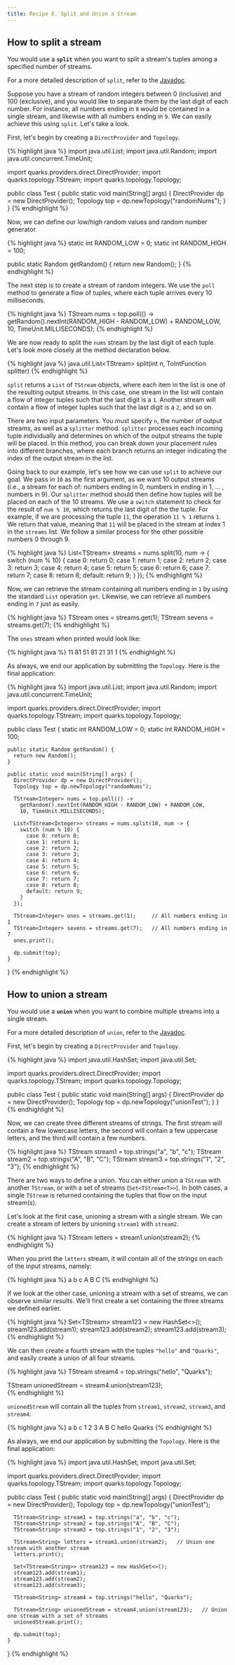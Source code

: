 ```yaml
---
title: Recipe 6. Split and Union a Stream
---
```

## How to split a stream

You would use a **`split`** when you want to split a stream's tuples among a specified number of streams.

For a more detailed description of `split`, refer to the [Javadoc](http://quarks-edge.github.io/quarks/docs/javadoc/quarks/topology/TStream.html#split-int-quarks.function.ToIntFunction-).

Suppose you have a stream of random integers between 0 (inclusive) and 100 (exclusive), and you would like to separate them by the last digit of each number. For instance, all numbers ending in `8` would be contained in a single stream, and likewise with all numbers ending in `9`. We can easily achieve this using `split`. Let's take a look.

First, let's begin by creating a `DirectProvider` and `Topology`.

{% highlight java %}
  import java.util.List;
  import java.util.Random;
  import java.util.concurrent.TimeUnit;

  import quarks.providers.direct.DirectProvider;
  import quarks.topology.TStream;
  import quarks.topology.Topology;

  public class Test {
    public static void main(String[] args) {
      DirectProvider dp = new DirectProvider();
      Topology top = dp.newTopology("randomNums");
    }
  }
{% endhighlight %}

Now, we can define our low/high random values and random number generator.

{% highlight java %}
  static int RANDOM_LOW = 0;
  static int RANDOM_HIGH = 100;
    
  public static Random getRandom() {
    return new Random();
  }
{% endhighlight %}

The next step is to create a stream of random integers. We use the `poll` method to generate a flow of tuples, where each tuple arrives every 10 milliseconds.

{% highlight java %}
  TStream<Integer> nums = top.poll(() -> 
    getRandom().nextInt(RANDOM_HIGH - RANDOM_LOW) + RANDOM_LOW, 10, TimeUnit.MILLISECONDS);
{% endhighlight %}

We are now ready to split the `nums` stream by the last digit of each tuple. Let's look more closely at the method declaration below.

{% highlight java %}
  java.util.List<TStream<T>> split(int n,
                                   ToIntFunction<T> splitter)
{% endhighlight %}

`split` returns a `List` of `TStream` objects, where each item in the list is one of the resulting output streams. In this case, one stream in the list will contain a flow of integer tuples such that the last digit is a `1`. Another stream will contain a flow of integer tuples such that the last digit is a `2`, and so on.

There are two input parameters. You must specify `n`, the number of output streams, as well as a `splitter` method. `splitter` processes each incoming tuple individually and determines on which of the output streams the tuple will be placed. In this method, you can break down your placement rules into different branches, where each branch returns an integer indicating the index of the output stream in the list.

Going back to our example, let's see how we can use `split` to achieve our goal. We pass in `10` as the first argument, as we want 10 output streams (i.e., a stream for each of: numbers ending in 0, numbers in ending in 1, ... , numbers in 9). Our `splitter` method should then define how tuples will be placed on each of the 10 streams. We use a `switch` statement to check for the result of `num % 10`, which returns the last digit of the the tuple. For example, if we are processing the tuple `11`, the operation `11 % 1` returns `1`. We return that value, meaning that `11` will be placed in the stream at index 1 in the `streams` list. We follow a similar process for the other possible numbers 0 through 9.  

{% highlight java %}
  List<TStream<Integer>> streams = nums.split(10, num -> {
    switch (num % 10) {
      case 0: return 0;
      case 1: return 1;
      case 2: return 2;
      case 3: return 3;
      case 4: return 4;
      case 5: return 5;
      case 6: return 6;
      case 7: return 7;
      case 8: return 8;
      default: return 9;
    }
  });
{% endhighlight %}

Now, we can retrieve the stream containing all numbers ending in `1` by using the standard `List` operation `get`. Likewise, we can retrieve all numbers ending in `7` just as easily.

{% highlight java %}
  TStream<Integer> ones = streams.get(1);
  TStream<Integer> sevens = streams.get(7);
{% endhighlight %}

The `ones` stream when printed would look like:

{% highlight java %}
  11
  81
  51
  81
  21
  31
  1
{% endhighlight %}

As always, we end our application by submitting the `Topology`. Here is the final application:

{% highlight java %}
  import java.util.List;
  import java.util.Random;
  import java.util.concurrent.TimeUnit;

  import quarks.providers.direct.DirectProvider;
  import quarks.topology.TStream;
  import quarks.topology.Topology;

  public class Test {
    static int RANDOM_LOW = 0;
    static int RANDOM_HIGH = 100;
    
    public static Random getRandom() {
      return new Random();
    }
    
    public static void main(String[] args) {
      DirectProvider dp = new DirectProvider();
      Topology top = dp.newTopology("randomNums");
      
      TStream<Integer> nums = top.poll(() -> 
        getRandom().nextInt(RANDOM_HIGH - RANDOM_LOW) + RANDOM_LOW, 
        10, TimeUnit.MILLISECONDS);
      
      List<TStream<Integer>> streams = nums.split(10, num -> {
        switch (num % 10) {
          case 0: return 0;
          case 1: return 1;
          case 2: return 2;
          case 3: return 3;
          case 4: return 4;
          case 5: return 5;
          case 6: return 6;
          case 7: return 7;
          case 8: return 8;
          default: return 9;
        }
      });
      
      TStream<Integer> ones = streams.get(1);     // All numbers ending in 1
      TStream<Integer> sevens = streams.get(7);   // All numbers ending in 7
      ones.print();
      
      dp.submit(top);
    }
  }
{% endhighlight %}


## How to union a stream

You would use a **`union`** when you want to combine multiple streams into a single stream.

For a more detailed description of `union`, refer to the [Javadoc](http://quarks-edge.github.io/quarks/docs/javadoc/quarks/topology/TStream.html#union-quarks.topology.TStream-).

First, let's begin by creating a `DirectProvider` and `Topology`.

{% highlight java %}
  import java.util.HashSet;
  import java.util.Set;

  import quarks.providers.direct.DirectProvider;
  import quarks.topology.TStream;
  import quarks.topology.Topology;

  public class Test {
    public static void main(String[] args) {
      DirectProvider dp = new DirectProvider();
      Topology top = dp.newTopology("unionTest");
    }
  }
{% endhighlight %}

Now, we can create three different streams of strings. The first stream will contain a few lowercase letters, the second will contain a few uppercase letters, and the third will contain a few numbers.

{% highlight java %}
  TStream<String> stream1 = top.strings("a", "b", "c");
  TStream<String> stream2 = top.strings("A", "B", "C");
  TStream<String> stream3 = top.strings("1", "2", "3");
{% endhighlight %}

There are two ways to define a union. You can either union a `TStream` with another `TStream`, or with a set of streams (`Set<TStream<T>>`). In both cases, a single `TStream` is returned containing the tuples that flow on the input stream(s).

Let's look at the first case, unioning a stream with a single stream. We can create a stream of letters by unioning `stream1` with `stream2`.

{% highlight java %}
  TStream<String> letters = stream1.union(stream2);
{% endhighlight %}

When you print the `letters` stream, it will contain all of the strings on each of the input streams, namely:

{% highlight java %}
  a
  b
  c
  A
  B
  C
{% endhighlight %}

If we look at the other case, unioning a stream with a set of streams, we can observe similar results. We'll first create a set containing the three streams we defined earlier. 

{% highlight java %}
  Set<TStream<String>> stream123 = new HashSet<>();
  stream123.add(stream1);
  stream123.add(stream2);
  stream123.add(stream3);
{% endhighlight %}

We can then create a fourth stream with the tuples `"hello"` and `"Quarks"`, and easily create a union of all four streams.

{% highlight java %}
  TStream<String> stream4 = top.strings("hello", "Quarks");

  TStream<String> unionedStream = stream4.union(stream123);   
{% endhighlight %}

`unionedStream` will contain all the tuples from `stream1`, `stream2`, `stream3`, and `stream4`:

{% highlight java %}
  a
  b
  c
  1
  2
  3
  A
  B
  C
  hello
  Quarks 
{% endhighlight %}

As always, we end our application by submitting the `Topology`. Here is the final application:

{% highlight java %}
  import java.util.HashSet;
  import java.util.Set;

  import quarks.providers.direct.DirectProvider;
  import quarks.topology.TStream;
  import quarks.topology.Topology;

  public class Test {
    public static void main(String[] args) {
      DirectProvider dp = new DirectProvider();
      Topology top = dp.newTopology("unionTest");
      
      TStream<String> stream1 = top.strings("a", "b", "c");
      TStream<String> stream2 = top.strings("A", "B", "C");
      TStream<String> stream3 = top.strings("1", "2", "3");

      TStream<String> letters = stream1.union(stream2);   // Union one stream with another stream
      letters.print();
      
      Set<TStream<String>> stream123 = new HashSet<>();
      stream123.add(stream1);
      stream123.add(stream2);
      stream123.add(stream3);
      
      TStream<String> stream4 = top.strings("hello", "Quarks");

      TStream<String> unionedStream = stream4.union(stream123);   // Union one stream with a set of streams
      unionedStream.print();
      
      dp.submit(top);
    }
}
{% endhighlight %}
